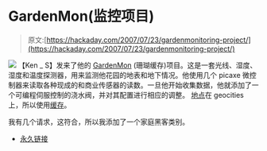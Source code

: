 # GardenMon(监控项目)

> 原文:[https://hackaday.com/2007/07/23/gardenmonitoring-project/](https://hackaday.com/2007/07/23/gardenmonitoring-project/)

![](../Images/8759eb614ac5f6043a60c476e57a1b51.png)
【Ken _ S】发来了他的 [GardenMon](http://www.geocities.com.nyud.net:8080/GardenMon/) (珊瑚缓存)项目。这是一套光线、湿度、湿度和温度探测器，用来监测他花园的地表和地下情况。他使用几个 picaxe 微控制器来读取各种现成的和商业传感器的读数。一旦他开始收集数据，他就添加了一个可编程伺服控制的浇水阀，并对其配置进行相应的调整。
[地点](http://www.geocities.com/GardenMon/GardenMon.html)在 geocities 上，所以使用[缓存](http://www.geocities.com.nyud.net:8080/GardenMon/)。

我有几个请求，这符合，所以我添加了一个家庭黑客类别。

*   [永久链接](http://www.geocities.com/GardenMon/GardenMon.html)